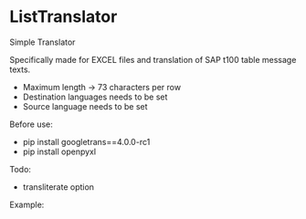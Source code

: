 # ListTranslator
Simple Translator

Specifically made for EXCEL files and translation of SAP t100 table message texts.
- Maximum length -> 73 characters per row
- Destination languages needs to be set
- Source language needs to be set

Before use:
- pip install googletrans==4.0.0-rc1
- pip install openpyxl

Todo:
- transliterate option

Example:
